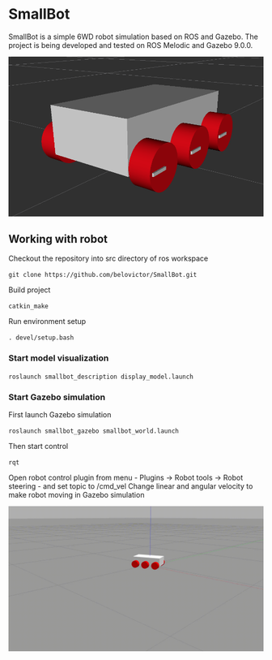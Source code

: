 # SmallBot

SmallBot is a simple 6WD robot simulation based on ROS and Gazebo. The project is being developed and tested on ROS Melodic and Gazebo 9.0.0.

![rviz image](smallbot_description/images/smallbot_rviz.png)

## Working with robot

Checkout the repository into src directory of ros workspace

``git clone https://github.com/belovictor/SmallBot.git``

Build project

``catkin_make``

Run environment setup

``. devel/setup.bash``

### Start model visualization

``roslaunch smallbot_description display_model.launch``

### Start Gazebo simulation

First launch Gazebo simulation

``roslaunch smallbot_gazebo smallbot_world.launch``

Then start control

``rqt``

Open robot control plugin from menu - Plugins -> Robot tools -> Robot steering - and set topic to /cmd_vel
Change linear and angular velocity to make robot moving in Gazebo simulation

![gazebo circle move animation](smallbot_gazebo/video/smallbot_circle_move.gif)
